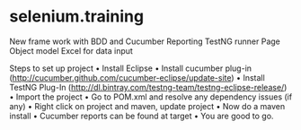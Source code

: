 # selenium.training
New frame work with BDD and Cucumber Reporting
TestNG runner
Page Object model
Excel for data input


Steps to set up project
•	Install Eclipse
•	Install cucumber plug-in (http://cucumber.github.com/cucumber-eclipse/update-site)
•	Install TestNG Plug-In (http://dl.bintray.com/testng-team/testng-eclipse-release/)
•	Import the project
•	Go to POM.xml and resolve any dependency issues (if any)
•	Right click on project and maven, update project
•	Now do a maven install
•	Cucumber reports can be found at target
•	You are good to go.

